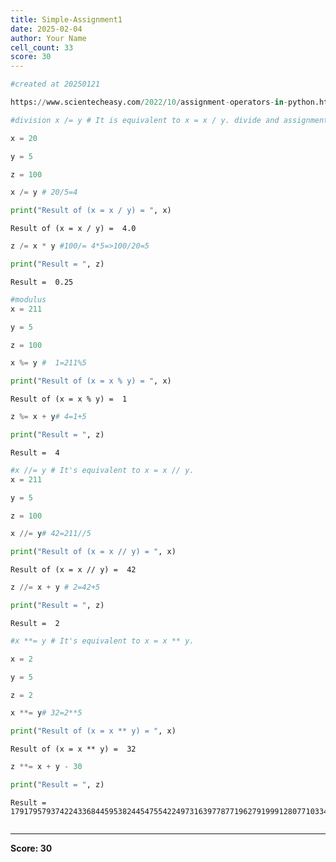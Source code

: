 ```yaml
---
title: Simple-Assignment1
date: 2025-02-04
author: Your Name
cell_count: 33
score: 30
---
```


```python
#created at 20250121
```


```python
https://www.scientecheasy.com/2022/10/assignment-operators-in-python.html/
```


```python
#division x /= y # It is equivalent to x = x / y. divide and assignment operator
```


```python
x = 20

```


```python
y = 5

```


```python
z = 100


```


```python
x /= y # 20/5=4

```


```python
print("Result of (x = x / y) = ", x)


```

    Result of (x = x / y) =  4.0



```python
z /= x * y #100/= 4*5=>100/20=5

```


```python
print("Result = ", z)
```

    Result =  0.25



```python
#modulus
x = 211

```


```python
y = 5

```


```python
z = 100

```


```python
x %= y #  1=211%5

```


```python
print("Result of (x = x % y) = ", x)

```

    Result of (x = x % y) =  1



```python
z %= x + y# 4=1+5

```


```python
print("Result = ", z)
```

    Result =  4



```python
#x //= y # It's equivalent to x = x // y.
x = 211
```


```python
y = 5
```


```python
z = 100
```


```python
x //= y# 42=211//5
```


```python
print("Result of (x = x // y) = ", x)
```

    Result of (x = x // y) =  42



```python
z //= x + y # 2=42+5
```


```python
print("Result = ", z)
```

    Result =  2



```python
#x **= y # It's equivalent to x = x ** y.

```


```python
x = 2
```


```python
y = 5
```


```python
z = 2
```


```python
x **= y# 32=2**5
```


```python
print("Result of (x = x ** y) = ", x)
```

    Result of (x = x ** y) =  32



```python
z **= x + y - 30
```


```python
print("Result = ", z)
```

    Result =  17917957937422433684459538244547554224973163977877196279199912807710334969441287563047019946172856926208



```python

```


---
**Score: 30**